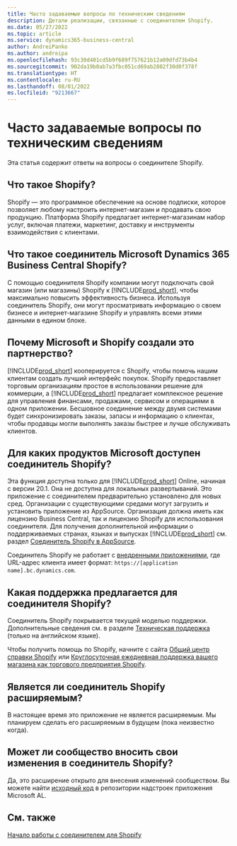 ```yaml
---
title: Часто задаваемые вопросы по техническим сведениям
description: Детали реализации, связанные с соединителем Shopify.
ms.date: 05/27/2022
ms.topic: article
ms.service: dynamics365-business-central
author: AndreiPanko
ms.author: andreipa
ms.openlocfilehash: 93c30d401cd5b9f689f757621b12a09dfd73b4b4
ms.sourcegitcommit: 902da19b0ab7a3fbc051cd69ab2802f30d0f378f
ms.translationtype: HT
ms.contentlocale: ru-RU
ms.lasthandoff: 08/01/2022
ms.locfileid: "9213667"
---
```

# <a name="faq-for-technical-details"></a>Часто задаваемые вопросы по техническим сведениям

Эта статья содержит ответы на вопросы о соединителе Shopify.

## <a name="what-is-shopify"></a>Что такое Shopify? 

Shopify — это программное обеспечение на основе подписки, которое позволяет любому настроить интернет-магазин и продавать свою продукцию. Платформа Shopify предлагает интернет-магазинам набор услуг, включая платежи, маркетинг, доставку и инструменты взаимодействия с клиентами. 

## <a name="what-is-the-microsoft-dynamics-365-business-central-shopify-connector"></a>Что такое соединитель Microsoft Dynamics 365 Business Central Shopify? 

С помощью соединителя Shopify компании могут подключать свой магазин (или магазины) Shopify к [!INCLUDE[prod_short](../includes/prod_short.md)], чтобы максимально повысить эффективность бизнеса. Используя соединитель Shopify, они могут просматривать информацию о своем бизнесе и интернет-магазине Shopify и управлять всеми этими данными в едином блоке. 

## <a name="why-did-microsoft-and-shopify-form-this-partnership"></a>Почему Microsoft и Shopify создали это партнерство? 

[!INCLUDE[prod_short](../includes/prod_long.md)] кооперируется с Shopify, чтобы помочь нашим клиентам создать лучший интерфейс покупок. Shopify предоставляет торговым организациям простое в использовании решение для коммерции, а [!INCLUDE[prod_short](../includes/prod_short.md)] предлагает комплексное решение для управления финансами, продажами, сервисом и операциями в одном приложении. Бесшовное соединение между двумя системами будет синхронизировать заказы, запасы и информацию о клиентах, чтобы продавцы могли выполнять заказы быстрее и лучше обслуживать клиентов.

## <a name="what-microsoft-products-is-the-shopify-connector-available-for"></a>Для каких продуктов Microsoft доступен соединитель Shopify?

Эта функция доступна только для [!INCLUDE[prod_short](../includes/prod_short.md)] Online, начиная с версии 20.1. Она не доступна для локальных развертываний. Это приложение с соединителем предварительно установлено для новых сред. Организации с существующими средами могут загрузить и установить приложение из AppSource. Организация должна иметь как лицензию Business Central, так и лицензию Shopify для использования соединителя. Для получения дополнительной информации о поддерживаемых странах, языках и выпусках [!INCLUDE[prod_short](../includes/prod_short.md)] см. раздел [Соединитель Shopify в AppSource](https://go.microsoft.com/fwlink/?linkid=2196238).

Соединитель Shopify не работает с [внедренными приложениями](/dynamics365/business-central/dev-itpro/deployment/embed-app-overview), где URL-адрес клиента имеет формат: `https://[application name].bc.dynamics.com`. 

## <a name="what-support-is-offered-for-the-shopify-connector"></a>Какая поддержка предлагается для соединителя Shopify?

Соединитель Shopify покрывается текущей моделью поддержки. Дополнительные сведения см. в разделе [Техническая поддержка](/dynamics365/business-central/dev-itpro/administration//manage-technical-support) (только на английском языке). 

Чтобы получить помощь по Shopify, начните с сайта [Общий центр справки Shopify](https://help.shopify.com/) или [Круглосуточная ежедневная поддержка вашего магазина как торгового предприятия Shopify](https://help.shopify.com/questions#/).

## <a name="is-the-shopify-connector-extensible"></a>Является ли соединитель Shopify расширяемым?

В настоящее время это приложение не является расширяемым. Мы планируем сделать его расширяемым в будущем (пока неизвестно когда).

## <a name="is-the-shopify-connector-open-for-contribution"></a>Может ли сообщество вносить свои изменения в соединитель Shopify?

Да, это расширение открыто для внесения изменений сообществом. Вы можете найти [исходный код](https://github.com/microsoft/ALAppExtensions/tree/main/Apps/W1/Shopify) в репозитории надстроек приложения Microsoft AL.




## <a name="see-also"></a>См. также

[Начало работы с соединителем для Shopify](get-started.md)  

